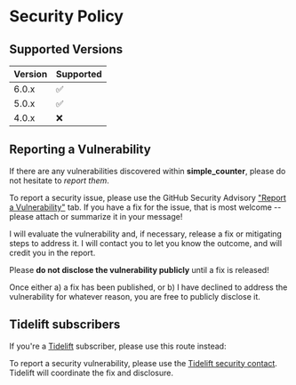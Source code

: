 # Security Policy

## Supported Versions

| Version | Supported          |
|---------|--------------------|
| 6.0.x   | :white_check_mark: |
| 5.0.x   | :white_check_mark: |
| 4.0.x   | :x:                |

## Reporting a Vulnerability

If there are any vulnerabilities discovered within **simple_counter**, please do not hesitate to _report them_. 

To report a security issue, please use the GitHub Security Advisory ["Report a Vulnerability"](https://github.com/ericsizemore/simple_counter/security/advisories/new) tab. If you have a fix for the issue, that is most welcome -- please attach or summarize it in your message!

I will evaluate the vulnerability and, if necessary, release a fix or mitigating steps to address it. I will contact you to let you know the outcome, and will credit you in the report.

   Please **do not disclose the vulnerability publicly** until a fix is released!

Once either a) a fix has been published, or b) I have declined to address the vulnerability for whatever reason, you are free to publicly disclose it.

## Tidelift subscribers

If you're a [Tidelift](https://tidelift.com/) subscriber, please use this route instead:

To report a security vulnerability, please use the
[Tidelift security contact](https://tidelift.com/security).
Tidelift will coordinate the fix and disclosure.
